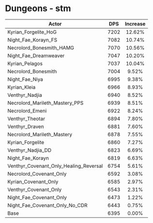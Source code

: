 # Dungeons - stm
| Actor | DPS | Increase |
|---|:---:|:---:|
|Kyrian_Forgelite_HoG|7202|12.62%|
|Night_Fae_Korayn_FS|7082|10.74%|
|Necrolord_Bonesmith_HAMG|7070|10.56%|
|Night_Fae_Dreamweaver|7047|10.20%|
|Kyrian_Pelagos|7037|10.04%|
|Necrolord_Bonesmith|7004|9.52%|
|Night_Fae_Niya|6995|9.38%|
|Kyrian_Kleia|6966|8.93%|
|Venthyr_Nadjia|6940|8.52%|
|Necrolord_Marileth_Mastery_PPS|6939|8.51%|
|Necrolord_Emeni|6922|8.24%|
|Venthyr_Theotar|6894|7.80%|
|Venthyr_Draven|6881|7.60%|
|Necrolord_Marileth_Mastery|6878|7.55%|
|Kyrian_Forgelite|6860|7.27%|
|Venthyr_Nadjia_DD|6823|6.69%|
|Night_Fae_Korayn|6819|6.63%|
|Venthyr_Covenant_Only_Healing_Reversal|6754|5.61%|
|Necrolord_Covenant_Only|6592|3.08%|
|Kyrian_Covenant_Only|6585|2.97%|
|Venthyr_Covenant_Only|6543|2.31%|
|Night_Fae_Covenant_Only|6473|1.22%|
|Night_Fae_Covenant_Only_No_CDR|6443|0.75%|
|Base|6395|0.00%|
